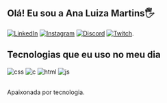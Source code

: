 ## Olá! Eu sou a Ana Luiza Martins🖐️
[![LinkedIn](https://img.shields.io/badge/LinkedIn-0077B5?style=for-the-badge&logo=linkedin&logoColor=white)](https://www.linkedin.com/in/ana-luiza-souza-martins-9950911a2/)
[![Instagram](https://img.shields.io/badge/Instagram-E4405F?style=for-the-badge&logo=instagram&logoColor=white)](https://instagram.com/aluiza.martins_)
[![Discord](https://img.shields.io/badge/Discord-7289DA?style=for-the-badge&logo=discord&logoColor=white)](https://discord.com/channels/luizaa2346)
[![Twitch](https://img.shields.io/badge/Twitch-9146FF?style=for-the-badge&logo=twitch&logoColor=white)](https://twitch.tv/aninhamtts).


## Tecnologias que eu uso no meu dia

<div style="display: inline_block">
   <img align="center" alt="css" src="https://img.shields.io/badge/CSS-239120?&style=for-the-badge&logo=css3&logoColor=white" />
   <img align="center" alt="c" src="https://img.shields.io/badge/C%2B%2B-00599C?style=for-the-badge&logo=c%2B%2B&logoColor=white" />
  <img  align="center" alt="html" src="https://img.shields.io/badge/HTML-239120?style=for-the-badge&logo=html5&logoColor=white" />
  <img align="center" alt="js" src="https://img.shields.io/badge/JavaScript-F7DF1E?style=for-the-badge&logo=javascript&logoColor=black" />
</div><br/>

Apaixonada por tecnologia.
